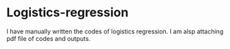# Logistics-regression
I have manually written the codes of logistics regression.
I am alsp attaching pdf file of codes and outputs.
